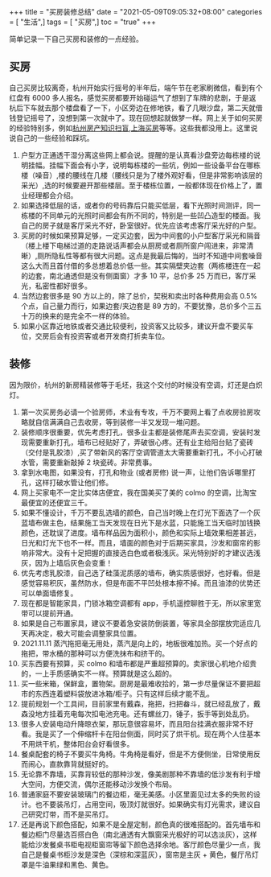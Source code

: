 +++
title = "买房装修总结"
date = "2021-05-09T09:05:32+08:00"
categories = [ "生活",]
tags = [ "买房",]
toc = "true"
+++


简单记录一下自己买房和装修的一点经验。

## 买房
自己买房比较离奇，杭州开始实行摇号的半年后，端午节在老家刷微信，看到有个红盘有 6000 多人报名，感觉买房都要开始碰运气了想到了车牌的悲剧，于是返杭后下车就去那个楼盘看了一下，小区旁边在修地铁，看了几眼沙盘，第二天就借钱登记摇号了，没想到第一次就中了。现在回想起就做梦一样。网上关于如何买房的经验特别多，例如[杭州房产知识扫盲](https://github.com/houshanren/hangzhou_house_knowledge),[上海买房](https://github.com/ayuer/shanghai_house_knowledge)等等。这些我都没用上。这里说说自己的一些经验和踩坑。

<!--more-->

1. 户型方正通透干湿分离这些网上都会说。提醒的是认真看沙盘旁边每栋楼的说明挂幅。挂幅下面会有小字，说明每栋楼的一些坑，例如一些设备平台在哪栋楼（噪音）,楼的腰线在几楼（腰线只是为了楼外观好看，但是非常影响该层的采光）,选的时候要避开那些楼层。至于楼栋位置，一般都体现在价格上了，置业经理都会介绍。
2. 如果选择低层的话，或者你的号码靠后只能买低层，看下光照时间测评，同一栋楼的不同单元的光照时间都会有所不同的，特别是一些凹凸造型的楼面。我自己的房子就是客厅采光不好，卧室很好。优先应该考虑客厅采光好的户型。
3. 买房的时候如果预算足够，一定买边套，因为中间套的小户型客厅采光和隔音（楼上楼下电梯过道的走路说话声都会从厨房或者厕所窗户闯进来，非常清晰）,厕所隐私性等都有很大问题。这点是我最后悔的，当时不知道中间套噪音这么大而且首付借的多总想着总价低一些。其实隔壁夹边套（两栋楼连在一起的边套，南北通透但是没有侧面窗）才多 10 平，总价多 25 万而已，客厅采光，私密性都好很多。
4. 当然边套很多是 90 方以上的，除了总价，契税和卖出时各种费用会高 0.5% 个点，自己量力而行，如果边套/夹边套是 89 方的，不要犹豫，总价多个三五十万的换来的是完全不一样的体验。
5. 如果小区靠近地铁或者交通比较便利，投资客又比较多，建议开盘不要买车位，交房后会有投资客或者开发商打折卖车位。

## 装修
因为限价，杭州的新房精装修等于毛坯，我这个交付的时候没有空调，灯还是白炽灯。

1. 第一次买房务必请一个验房师，术业有专攻，千万不要网上看了点收房验房攻略就自信满满自己去收房，等到装修一半又发现一堆问题。
2. 装修顺序很重要，优先考虑打孔，很多业主都是装修尾声去买空调，安装时发现需要重新打孔，墙布已经贴好了，弄破很心疼。还有业主给阳台贴了瓷砖（交付是乳胶漆）,买了带新风的客厅空调管道太大需要重新打孔，不小心打破水管，需要重新敲掉 2 块瓷砖。非常费事。
3. 拿到水电图，如果没有，打孔和物业 (或者房修) 说一声，让他们告诉哪里打孔，这样打破水管让他们修。
4. 网上买家电不一定比实体店便宜，我在国美买了美的 colmo 的空调，比淘宝最便宜的还便宜三千。
5. 如果不懂设计，千万不要乱选墙的颜色，自己当时晚上在灯光下面选了一个灰蓝墙布做主色，结果施工当天发现在日光下是水蓝，只能施工当天临时加钱换颜色，还耽误了进度。墙布样品因为面积小，颜色和实际上墙效果相差甚远，日光和灯光下也不一样。而且，墙面的颜色对于后期买家具，沙发和窗帘的影响非常大。没有十足把握的直接选白色或者极浅灰。采光特别好的才建议选浅灰，因为上墙后灰色会变重！
6. 优先考虑乳胶漆，自己选了硅藻泥质感的墙布，确实质感很好，也好看。但是感觉容易积灰，虽然防水，但是布面不平凹处根本擦不掉。而且油漆的优势还可以单面墙修复。
7. 现在都是智能家具，门锁冰箱空调都有 app，手机遥控聊胜于无，所以家里宽带可以提前开通。
8. 如果是自己布置家具，建议不要着急安装防倒装置，等家具全部摆放完适应几天再决定，极大可能会调整家具位置。
9. 2021.11.11 蒸汽拖把毫无用处，蒸汽是向上的，地板很难加热。买一个好点的拖把，带水桶的那种可以方便洗抹布和挤干的。
10. 买东西要有预算，买 colmo 和墙布都是严重超预算的。卖家很心机地介绍贵的，一上手质感确实不一样。预算就是这么超的。
11. 买一些米箱，保鲜盒，置物架。厨房是最难收拾的，第一步尽量保证不要把超市的东西连着塑料袋放进冰箱/柜子。只有这样后续才能不乱。
12. 提前规划一个工具间，目前家里有戴森，拖把，扫把畚斗，就已经乱放了，戴森没地方挂着充电每次扣电池充电。还有螺丝刀，锤子，扳手等到处乱扔。
13. 很多人安装电动升降晾衣架，那玩意很容易坏，而且阳台挂满衣服非常不好看。我是买了一个伸缩杆卡在阳台侧面，同时买了烘干机。现在两个人住基本不用烘干机，整体阳台会好看很多。
14. 餐桌配套的椅子不要买牛角椅。牛角椅是看好，但是不方便侧坐，日常使用反而闹心，直款靠背就挺好的。
15. 无论靠不靠墙，买靠背较低的那种沙发，像美剧那种不靠墙的低沙发有利于增大空间，方便交流，偶尔还能移动沙发换个布局。
16. 普通家庭不要安装玻璃门的餐边柜，毫无美感。小区里面见过太多的失败的设计。也不要装吊灯，占用空间，吸顶灯就很好。如果确实有灯光需求，建议自己研究灯带，而不是买吊灯。
17. 还是再说下颜色搭配，如果不是全屋定制，颜色真的很难搭配的。首先墙布和餐边柜门尽量选百搭白色（南北通透有大飘窗采光极好的可以选淡灰），这样能给沙发餐桌书柜电视柜窗帘等留下颜色选择余地。客厅颜色尽量少一点，我自己是餐桌书柜沙发是深色（深棕和深蓝灰），窗帘是主灰 + 黄色，餐厅吊灯罩是牛油果绿和黑色、黄色。



